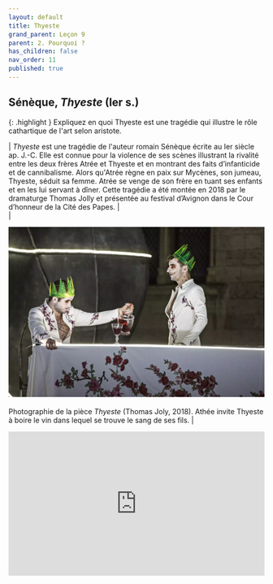 ```yaml
---
layout: default
title: Thyeste
grand_parent: Leçon 9
parent: 2. Pourquoi ?
has_children: false
nav_order: 11
published: true
---
```


## Sénèque, *Thyeste* (Ier s.)  

{: .highlight } 
Expliquez en quoi Thyeste est une tragédie qui illustre le rôle cathartique de l'art selon aristote.


| *Thyeste* est une tragédie de l'auteur romain Sénèque écrite au Ier siècle ap. J.-C. Elle est connue pour la violence de ses scènes illustrant la rivalité entre les deux frères Atrée et Thyeste et en montrant des faits d’infanticide et de cannibalisme. Alors qu'Atrée règne en paix sur Mycènes, son jumeau, Thyeste, séduit sa femme. Atrée se venge de son frère en tuant ses enfants et en les lui servant à dîner. Cette tragédie a été montée en 2018 par le dramaturge Thomas Jolly et présentée au festival d’Avignon dans le Cour d’honneur de la Cité des Papes. |  
| <center><a href="../../assets/img/art/thyeste.webp" target="_blank"><img src="../../assets/img/art/thyeste.webp" style="zoom:100%;" /></a></center>  <br> Photographie de la pièce *Thyeste* (Thomas Joly, 2018). Athée invite Thyeste à boire le vin dans lequel se trouve le sang de ses fils.   | 

<div style="position:relative;padding-bottom:56.25%;height:0;overflow:hidden;"> <iframe style="width:100%;height:100%;position:absolute;left:0px;top:0px;overflow:hidden" frameborder="0" type="text/html" src="https://www.dailymotion.com/embed/video/x6yrkri" width="100%" height="100%" allowfullscreen title="Dailymotion Video Player" > </iframe> </div>
